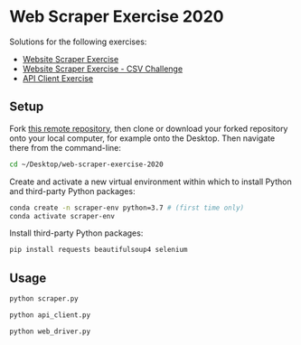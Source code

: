 #  Web Scraper Exercise 2020

Solutions for the following exercises:

 + [Website Scraper Exercise](https://github.com/prof-rossetti/intro-to-web-dev/blob/master/exercises/web-scraper/exercise.md)
 + [Website Scraper Exercise - CSV Challenge](https://github.com/prof-rossetti/intro-to-web-dev/blob/master/exercises/web-scraper/csv-challenge.md)
 + [API Client Exercise](https://github.com/prof-rossetti/intro-to-web-dev/blob/master/exercises/api-client-py/exercise.md)

## Setup

Fork [this remote repository](https://github.com/s2t2/website-scraper-exercise-2020/), then clone or download your forked repository onto your local computer, for example onto the Desktop. Then navigate there from the command-line:

```sh
cd ~/Desktop/web-scraper-exercise-2020
```

Create and activate a new virtual environment within which to install Python and third-party Python packages:

```sh
conda create -n scraper-env python=3.7 # (first time only)
conda activate scraper-env
```

Install third-party Python packages:

```sh
pip install requests beautifulsoup4 selenium
```

## Usage

```sh
python scraper.py
```

```sh
python api_client.py
```

```sh
python web_driver.py
```
